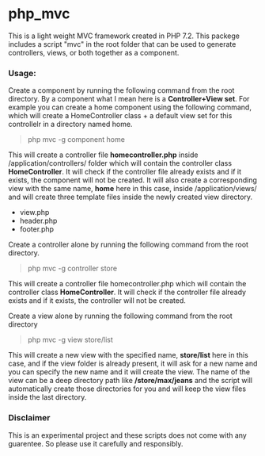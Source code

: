 # php_mvc

This is a light weight MVC framework created in PHP 7.2.
This packege includes a script "mvc" in the root folder that can be used to generate
controllers, views, or both together as a component.

### Usage:
Create a component by running the following command from the root directory.
By a component what I mean here is a **Controller+View set**. For example you can create a home component
using the following command, which will create a HomeController class + a default view set for this controllelr 
in a directory named home.

> php mvc -g component home

This will create a controller file **homecontroller.php** inside /application/controllers/ folder which will contain the controller class **HomeController**.
It will check if the controller file already exists and if it exists, the component will not be created.
It will also create a corresponding view with the same name, **home** here in this case, inside /application/views/ and will create three 
template files inside the newly created view directory.

- view.php
- header.php
- footer.php

Create a controller alone by running the following command from the root directory.

> php mvc -g controller store

This will create a controller file homecontroller.php which will contain the controller class **HomeController**.
It will check if the controller file already exists and if it exists, the controller will not be created.

Create a view alone by running the following command from the root directory

> php mvc -g view store/list

This will create a new view with the specified name, **store/list** here in this case, and if the view folder is already present, 
it will ask for a new name and you can specify the new name and it will create the view. The name of the view can be a deep directory path
like **/store/max/jeans** and the script will automatically create those directories for you and will keep the view files inside the last directory.

### Disclaimer
This is an experimental project and these scripts does not come with any guarentee. So please use it carefully and responsibly.

